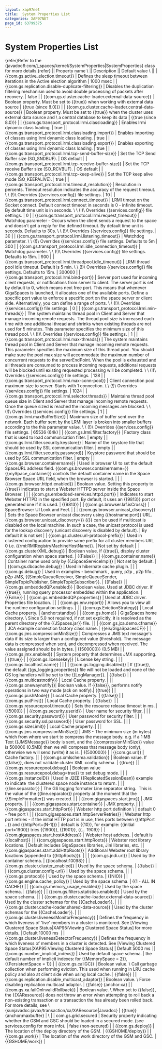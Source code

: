 ```yaml
---
layout: xap97net
title:  System Properties List
categories: XAP97NET
page_id: 63799375
---
```


# System Properties List

{refer}Refer to the {javadoc6:com/j_spaces/kernel/SystemProperties|SystemProperties} class for more details.{refer}
|| Property name \\ || Description || Default value \\ ||
| {{com.gs.active_election.timeout}} | Defines the sleep timeout between iterations in the Active election algorithm | 1000 msec |
| {{com.gs.replication.disable-duplicate-filtering}} | Disables the duplication filtering mechanism used to avoid double processing of packets after recovery. | false |
| {{com.gs.cluster.cache-loader.external-data-source}} | Boolean property. Must be set to {{true}} when working with external data source | {{true (since 8.0)}} |
| {{com.gs.cluster.cache-loader.central-data-source}} | Boolean property. Must be set to {{true}} when the cluster uses external data source and \\
a central database to keep its data | {{true (since 8.0)}} |
| {{com.gs.transport_protocol.lrmi.classloading}} | Enables lrmi dynamic class loading. | true |
| {{com.gs.transport_protocol.lrmi.classloading.import}} | Enables importing of classes using lrmi dynamic class loading. | true |
| {{com.gs.transport_protocol.lrmi.classloading.export}} | Enables exporting of classes using lrmi dynamic class loading. | true |
| {{com.gs.transport_protocol.lrmi.tcp-send-buffer-size}} | Set the TCP Send Buffer size (SO_SNDBUF). | OS default |
| {{com.gs.transport_protocol.lrmi.tcp-receive-buffer-size}} | Set the TCP receive Buffer size (SO_RCVBUF). | OS default |
| {{com.gs.transport_protocol.lrmi.tcp-keep-alive}} | Set the TCP keep alive mode (SO_KEEPALIVE). | true |
| {{com.gs.transport_protocol.lrmi.timeout_resolution}} | Resolution in percents. Timeout resolution indicates the accuracy of the request timeout. \\
\\  (!)\\
Overrides {{services.config}} file settings. | 10 |
| {{com.gs.transport_protocol.lrmi.connect_timeout}} | LRMI timout on the Socket connect. Default connect timeout in seconds is 0 - infinite timeout. By default time unit is in seconds. \\
\\  (!)\\
Overrides {{services.config}} file settings. | 0 |
| {{com.gs.transport_protocol.lrmi.request_timeout}} | Watchdog parameter - Occurs when the client sends a request to the space and doesn't get a reply for the defined timeout. By default time unit is seconds. Defaults to 30s. \\
\\  (!)\\
Overrides {{services.config}} file settings. | 30 |
| {{com.gs.transport_protocol.lrmi.listening_timeout}} | Watchdog parameter. \\
\\  (!)\\
Overrides {{services.config}} file settings. Defaults to 5m | 300 |
| {{com.gs.transport_protocol.lrmi.idle_connection_timeout}} | Watchdog parameter. \\
\\  (!)\\
Overrides {{services.config}} file settings. Defaults to 15m. | 900 |
| {{com.gs.transport_protocol.lrmi.threadpool.idle_timeout}} | LRMI thread pool idle timeout. Default is 5 min. \\
\\  (!)\\
Overrides {{services.config}} file settings. Defaults to 15m. | 300000 |
| {{com.gs.transport_protocol.lrmi.bind-port}} | Server port used for incoming client requests, or notifications from server to client. The server port is set by default to 0, which means next free port. This means that whenever GigaSpaces is launched, it allocates one of the available ports. Define a specific port value to enforce a specific port on the space server or client side. Alternatively, you can define a range of ports. \\
\\  (!)\\
Overrides {{services.config}} file settings. | 0 |
| {{com.gs.transport_protocol.lrmi.min-threads}} | The system maintains thread pool in Client and Server that manage incoming remote requests. The thread pool size is increased each time with one additional thread and shrinks when existing threads are not used for 5 minutes. This parameter specifies the minimum size of this thread pool. \\
\\  (!)\\
Overrides {{services.config}} file settings. | 1 |
| {{com.gs.transport_protocol.lrmi.max-threads}} | The system maintains thread pool in Client and Server that manage incoming remote requests. This parameter specifies the maximum size of this thread pool. You should make sure the pool max size will accommodate the maximum number of concurrent requests to the serverEndPoint. When the pool is exhausted and all threads are consumed to process incoming requests, additional requests will be blocked until existing requested processing will be completed. \\
\\  (!)\\
Overrides {{services.config}} file settings. | 128 |
| {{com.gs.transport_protocol.lrmi.max-conn-pool}} | Client connection pool maximum size to server. Starts with 1 connection. \\
\\  (!)\\
Overrides {{services.config}} file settings. | 1024 |
| {{com.gs.transport_protocol.lrmi.selector.threads}} | Maintains thread pool queue size in Client and Server that manage incoming remote requests. Once the queue sized is reached the incoming messages are blocked. \\
\\  (!)\\
Overrides {{services.config}} file settings. | 1 |
| {{com.gs.lrmi.maxBufferSize}} | Maximum size of buffer sent over the network. Each buffer sent by the LRMI layer is broken into smaller buffers according to the this parameter value. \\
\\  (!)\\
Overrides {{services.config}} file settings. | 65536 (64k) |
| {{com.gs.lrmi.filter.factory}} | Factory class that is used to load communication filter. | empty |
| {{com.gs.lrmi.filter.security.keystore}} | Name of the keystore file that should be used by SSL communication filter. | empty |
| {{com.gs.lrmi.filter.security.password}} | Keystore password that should be used by SSL communication filter. | empty |
| {{com.gs.browser.containername}} | Used in browser UI to set the default SpaceURL address field. {{com.gs.browser.containername=}} {{mySpace_container}} controls the default container name in the Space Browser Space URL field, when the browser is started. | |
| {{com.gs.browser.httpd.enabled}} | Boolean value. Setting this property to {{true}} indicates to start a Webster HTTPD server inside the Space Browser. | |
| {{com.gs.embedded-services.httpd.port}} | Indicates to start Webster HTTPD in the specified port. By default, it uses an {{9813}} port or generated one if it is used. | {{9813}} |
| {{com.gs.browser.laf.isCross}} | SpaceBrowser UI Look and Feel. | |
| {{com.gs.browser.unicast_discovery}} | Sets the Space Browser unicast discovery using {{hostname:port}} URL. {{com.gs.browser.unicast_discovery=}} {{<ip-address>}} can be used if multicast is disabled on the local machine. In such a case, the unicast protocol is used for the lookup discovery (unicast discovery is disabled by default). | By default it is not set |
| {{com.gs.cluster.url-protocol-prefix}} | Used in clustered configuration to provide same prefix for all cluster members URL 0 i.e. {{rmi:RMIRegistryMachineHostName}}\. | Not set by default |
| {{com.gs.clusterXML.debug}} | Boolean value. If {{true}}, display cluster configuration when space started. | {{False}} |
| {{com.gs.container.name}} | Container name used only by {{JSpaceServiceImpl}} | Not set by default. |
| {{com.gs.dbcache.debug}} | Used in hibernate cache plugin. | |
| {{com.gs.debug}} | Used in examples - benchmark , query, p2p , p2p fifo , p2p JMS, {{SimpleQueueReceiver, SimpleQueueSender, SimpleTopicPublisher, SimpleTopicSubscriber}}. | {{False}} |
| {{com.gs.embeddedQP.enabled}} | Boolean value. Used at JDBC driver. If {{true}}, running query processor embedded within the application. | {{False}} |
| {{com.gs.embeddedQP.properties}} | Used at JDBC driver. Properties file location. | |
| {{com.gs.env.report}} | Allows you to view all the runtime configuration settings. | |
| {{com.gs.EvictionStrategy}} | Local Cache property. | {anchor:standby} |
| {{com.gs.home}} | GigaSpaces home directory. \\
Since 5.0 not required, if not set explicitly, it is resolved as the parent directory of the {{JSpaces.jar}} file. | |
| {{com.gs.jca.demo.cfname}} | JCA example connection factory class name. | {{eis/GigaSpacesCF}} |
| {{com.gs.jms.compressionMinSize}} | Compresses a JMS text message's data if its size is larger than a configured value (threshold). The message data is compressed when sent, and decompressed when received. The value assigned should be in bytes. | {{500000}} (0.5 MB) |
| {{com.gs.jmx.enabled}} | System property that determines JMX supporting. | {{true}} |
| {{com.gs.licensekey}} | License key string. | |
| {{com.gs.localhost.name}} | | |
| {{com.gs.logging.disabled}} | If {{true}}, the default {{gs_logging.properties}} file will not be loaded and none of the GS log handlers will be set to the {{LogManager}}. | {{false}} |
| {{com.gs.multicastnotify}} | Local Cache property. | |
| {{com.gs.onewaynotify}}| Boolean value. If {{false}}, performs notify operations in two way mode (ack on notify).| {{true}} |
| {{com.gs.pushMode}} | Local Cache property. | {{false}} |
| {{com.gs.putFirst}} | Local Cache property. | {{false}}&nbsp; |
| {{com.gs.resourcepool.timeout}} | Sets the resource release timeout in ms. | {{5000}} |
| {{com.gs.security.userid}} | User name for security filter. | |
| {{com.gs.security.password}} | User password for security filter. | |
| {{com.gs.security.ssl.password}} | User password for SSL. | |
| {{com.gs.sizeLimit}} | Local Cache property. | |
| {{com.gs.jms.compressionMinSize}} | JMS - The minimum size (in bytes) which from where we start to compress the message body. e.g. if a 1 MB Text {{JMSMessage}} body is sent, and the {{compressionMinSize}} value is 500000 (0.5MB) then we will compress that message body (only), otherwise we will send (write) it as is. | {{500000}} |
| {{com.gs.url}} | Cache factory. | |
| {{com.gs.xmlschema.validation}} | Boolean value. If {{false}}, does not validate cluster XML config schema. | {{true}} |
| {{com.gs.resourcepool.debug}} | Boolean value {{com.gs.resourcepool.debug=true}} to set debug mode. | |
| {{com.gs.instanceID}} | Used in J2EE {{ReplicatedSessionBean}} example to indicate&nbsp; the clustered space node instance to return. | |
| {{line.separator}} | The GS logging formater Line separator string.&nbsp; This is the value of the {{line.separator}} property at the moment that the {{SimpleFormatter}} was created. | |
| {{com.gigaspaces.start.jmx}} | JMX property. | |
| {{com.gigaspaces.start.container}} | JMX property. | |
| {{com.gigaspaces.start.httpPort}} | Webster http port definition \\ | default 0 - free port \\ |
| {{com.gigaspaces.start.httpServerRetries}} | Webster http port retries - if the initial HTTP port is in use, tries ports between {{httpPort ..}} and {{httpPort+(N-1)}} | default is {{10}}, for example: {{initial port=1900}} tries {{1900}}, {{1901}}, {{... 1909}} |
| {{com.gigaspaces.start.hostAddress}} | Webster host address. | default is {{localhost}} |
| {{com.gigaspaces.start.httpRoots}} | Webster root library locations. | Default includes GigaSpaces libraries, Jini libraries, etc. |
| {{com.gigaspaces.start.addHttpRoots}} | Additional Webster root library locations (appended to {{httpRoots}}). | |
| {{com.gs.jndi.url}} | Used by the container schema. | {{localhost:10098}} |
| {{com.gs.cluster.cluster_enabled}} | Used by the space schema. | {{false}} |
| {{com.gs.cluster.config-url}} | Used by the space schema. | |
| {{com.gs.protocol}} | Used by the space schema. | {{NIO}} |
| {{com.gs.engine.cache_policy}} | Used by the space schema. | {{1 - ALL IN CACHE}} |
| {{com.gs.memory_usage_enabled}} | Used by the space schema. | {{false}} |
| {{com.gs.filters.statistics.enabled}} | Used by the space schema. | |
| {{com.gs.cluster.cache-loader.external-data-source}} | Used by the cluster schemas for the {{CacheLoader}}. | |
| {{com.gs.cluster.cache-loader.shared-data-source}} | Used by the cluster schemas for the {{CacheLoader}}. | |
| {{com.gs.cluster.livenessMonitorFrequency}} | Defines the frequency in which liveness of 'live' members in a cluster is monitored. See [Viewing Clustered Space Status|XAP95:Viewing Clustered Space Status] for more details. | Default 10000 ms&nbsp; |
| {{com.gs.cluster.livenessDetectorFrequency}} | Defines the frequency in which liveness of members in a cluster is detected. See [Viewing Clustered Space Status|XAP95:Viewing Clustered Space Status] | Default 5000 ms |
| {{com.gs.number_implicit_indexs}} | Used by default space schema. | the default number of implicit indexes: for {{MemorySpace = 2}}, {{PersistentSpace = 1}} |
| {{com.gs.callGC}} | Boolean value. \\
Call garbage collection when performing eviction. This used when running in LRU cache policy and also at client side when using local cache. | {{false}} |
| {{com.gs.replication.disable_multicast_adaptor}} | Boolean value. \\
Force disabling replication multicast adaptor. | {{false}} {anchor:xa} |
| {{com.gs.xa.failOnInvalidRollback}} | Boolean value. \\
When set to {{false}}, the {{XAResource}} does not throw an error when attempting to roll back a non-existing transaction or a transaction the has already been rolled back. For more details, see \\
{sunjavadoc:javax/transaction/xa/XAResource|Javadoc} | {{true}} {anchor:maxbuffer} | \\ |
| com.gs.grid.secured | Security property indicating whether the GSM and GSC should be loaded in a secured mode. (see services.config for more info). | false (non-secured) |
| {{com.gs.deploy}} | The location of the deploy directory of the GSM. | {{GSHOME/deploy}} |
| {{com.gs.work}} | The location of the work directory of the GSM and GSC. | {{GSHOME/work}} |
